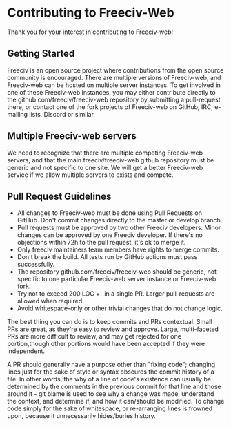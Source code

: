 # Contributing to Freeciv-Web

Thank you for your interest in contributing to Freeciv-web!

## Getting Started

Freeciv is an open source project where contributions from the open source community is encouraged.
There are multiple versions of Freeciv-web, and Freeciv-web can be hosted on multiple server instances.
To get involved in one of these Freeciv-web instances, you may either contribute directly to the 
github.com/freeciv/freeciv-web repository by submitting a pull-request there, or contact one of the fork projects
of Freeciv-web on GitHub, IRC, e-mailing lists, Discord or similar.

## Multiple Freeciv-web servers
We need to recognize that there are multiple competing Freeciv-web servers, and that the main 
freeciv/freeciv-web github repository must be generic and not specific to one site. 
We will get a better Freeciv-web service if we allow multiple servers to exists and compete.

## Pull Request Guidelines

- All changes to Freeciv-web must be done using Pull Requests on GitHub. Don't commit changes directly to the master or develop branch. 
- Pull requests must be approved by two other Freeciv developers. Minor changes can be approved by one Freeciv developer. If there's no objections within 72h to the pull request, it's ok to merge it.
- Only freeciv maintainers team members have rights to merge commits.
- Don't break the build. All tests run by GitHub actions must pass successfully.
- The repository github.com/freeciv/freeciv-web should be generic, not specific to one particular Freeciv-web server instance or Freeciv-web fork.
- Try not to exceed 200 LOC +- in a single PR. Larger pull-requests are allowed when required.
- Avoid whitespace-only or other trivial changes that do not change logic.

The best thing you can do is to keep commits and PRs contextual. Small PRs
are great, as they're easy to review and approve. Large, multi-faceted PRs
are more difficult to review, and may get rejected for one portion,though
other portions would have been accepted if they were independent.

A PR should generally have a purpose other than "fixing code"; changing
lines just for the sake of style or syntax obscures the commit history of a
file. In other words, the why of a line of code's existence can usually be
determined by the comments in the previous commit for that line and those
around it - git blame is used to see why a change was made, understand the
context, and determine if, and how it can/should be modified. To change
code simply for the sake of whitespace, or re-arranging lines is frowned
upon, because it unnecessarily hides/buries history.
